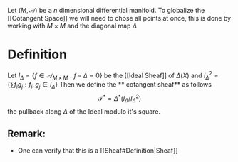 Let $(M,\mathcal{A})$ be a $n$ dimensional differential manifold.
To globalize the [[Cotangent Space]] we will need to chose all points at once, this is done
by working with $M \times M$ and the diagonal map $\Delta$
# Definition

Let $I_\Delta = \{f \in \mathcal{A}_{M\times M} : f \circ \Delta = 0\}$ be the [[Ideal Sheaf]] of $\Delta(X)$ and $I_\Delta^2 = \{\sum f_ig_j: f_i,g_j\in I_\Delta\}$
Then we define the ** cotangent sheaf** as  follows
$$\mathcal{T}^* = \Delta^*(I_\Delta/I_\Delta^2)$$ 
the pullback along $\Delta$ of the Ideal modulo it's square.

## Remark:
-  One can verify that this is a [[Sheaf#Definition|Sheaf]]